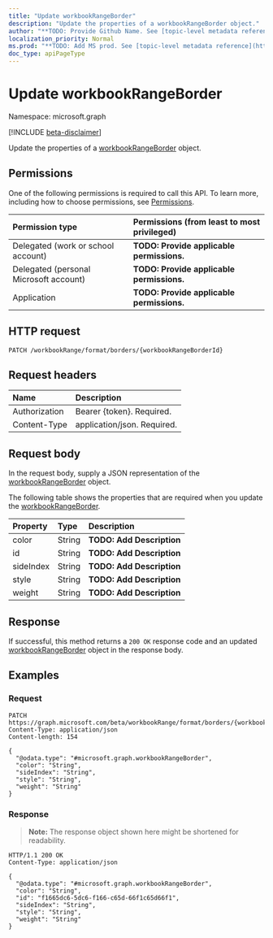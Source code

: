 ```yaml
---
title: "Update workbookRangeBorder"
description: "Update the properties of a workbookRangeBorder object."
author: "**TODO: Provide Github Name. See [topic-level metadata reference](https://msgo.azurewebsites.net/add/document/guidelines/metadata.html#topic-level-metadata)**"
localization_priority: Normal
ms.prod: "**TODO: Add MS prod. See [topic-level metadata reference](https://msgo.azurewebsites.net/add/document/guidelines/metadata.html#topic-level-metadata)**"
doc_type: apiPageType
---
```


# Update workbookRangeBorder
Namespace: microsoft.graph

[!INCLUDE [beta-disclaimer](../../includes/beta-disclaimer.md)]

Update the properties of a [workbookRangeBorder](../resources/workbookrangeborder.md) object.

## Permissions
One of the following permissions is required to call this API. To learn more, including how to choose permissions, see [Permissions](/graph/permissions-reference).

|Permission type|Permissions (from least to most privileged)|
|:---|:---|
|Delegated (work or school account)|**TODO: Provide applicable permissions.**|
|Delegated (personal Microsoft account)|**TODO: Provide applicable permissions.**|
|Application|**TODO: Provide applicable permissions.**|

## HTTP request

<!-- {
  "blockType": "ignored"
}
-->
``` http
PATCH /workbookRange/format/borders/{workbookRangeBorderId}
```

## Request headers
|Name|Description|
|:---|:---|
|Authorization|Bearer {token}. Required.|
|Content-Type|application/json. Required.|

## Request body
In the request body, supply a JSON representation of the [workbookRangeBorder](../resources/workbookrangeborder.md) object.

The following table shows the properties that are required when you update the [workbookRangeBorder](../resources/workbookrangeborder.md).

|Property|Type|Description|
|:---|:---|:---|
|color|String|**TODO: Add Description**|
|id|String|**TODO: Add Description**|
|sideIndex|String|**TODO: Add Description**|
|style|String|**TODO: Add Description**|
|weight|String|**TODO: Add Description**|



## Response

If successful, this method returns a `200 OK` response code and an updated [workbookRangeBorder](../resources/workbookrangeborder.md) object in the response body.

## Examples

### Request
<!-- {
  "blockType": "request",
  "name": "update_workbookrangeborder"
}
-->
``` http
PATCH https://graph.microsoft.com/beta/workbookRange/format/borders/{workbookRangeBorderId}
Content-Type: application/json
Content-length: 154

{
  "@odata.type": "#microsoft.graph.workbookRangeBorder",
  "color": "String",
  "sideIndex": "String",
  "style": "String",
  "weight": "String"
}
```


### Response
>**Note:** The response object shown here might be shortened for readability.
<!-- {
  "blockType": "response",
  "truncated": true
}
-->
``` http
HTTP/1.1 200 OK
Content-Type: application/json

{
  "@odata.type": "#microsoft.graph.workbookRangeBorder",
  "color": "String",
  "id": "f1665dc6-5dc6-f166-c65d-66f1c65d66f1",
  "sideIndex": "String",
  "style": "String",
  "weight": "String"
}
```

